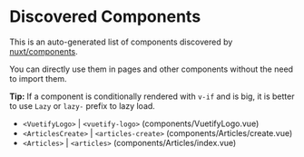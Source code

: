# Discovered Components

This is an auto-generated list of components discovered by [nuxt/components](https://github.com/nuxt/components).

You can directly use them in pages and other components without the need to import them.

**Tip:** If a component is conditionally rendered with `v-if` and is big, it is better to use `Lazy` or `lazy-` prefix to lazy load.

- `<VuetifyLogo>` | `<vuetify-logo>` (components/VuetifyLogo.vue)
- `<ArticlesCreate>` | `<articles-create>` (components/Articles/create.vue)
- `<Articles>` | `<articles>` (components/Articles/index.vue)
